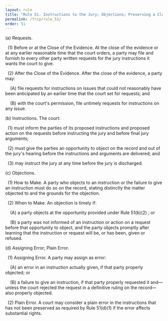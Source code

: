 ```yaml
---
layout: rule
title: "Rule 51. Instructions to the Jury; Objections; Preserving a Claim of Error"
permalink: /frcp/rule_51/
order: 51
---
```


(a) Requests.


&nbsp;&nbsp;(1) Before or at the Close of the Evidence. At the close of the evidence or at any earlier reasonable time that the court orders, a party may file and furnish to every other party written requests for the jury instructions it wants the court to give.


&nbsp;&nbsp;(2) After the Close of the Evidence. After the close of the evidence, a party may:


&nbsp;&nbsp;&nbsp;&nbsp;(A) file requests for instructions on issues that could not reasonably have been anticipated by an earlier time that the court set for requests; and


&nbsp;&nbsp;&nbsp;&nbsp;(B) with the court's permission, file untimely requests for instructions on any issue.


(b) Instructions. The court:


&nbsp;&nbsp;(1) must inform the parties of its proposed instructions and proposed action on the requests before instructing the jury and before final jury arguments;


&nbsp;&nbsp;(2) must give the parties an opportunity to object on the record and out of the jury's hearing before the instructions and arguments are delivered; and


&nbsp;&nbsp;(3) may instruct the jury at any time before the jury is discharged.


(c) Objections.


&nbsp;&nbsp;(1) How to Make. A party who objects to an instruction or the failure to give an instruction must do so on the record, stating distinctly the matter objected to and the grounds for the objection.


&nbsp;&nbsp;(2) When to Make. An objection is timely if:


&nbsp;&nbsp;&nbsp;&nbsp;(A) a party objects at the opportunity provided under Rule 51(b)(2) ; or


&nbsp;&nbsp;&nbsp;&nbsp;(B) a party was not informed of an instruction or action on a request before that opportunity to object, and the party objects promptly after learning that the instruction or request will be, or has been, given or refused.


(d) Assigning Error; Plain Error.


&nbsp;&nbsp;(1) Assigning Error. A party may assign as error:


&nbsp;&nbsp;&nbsp;&nbsp;(A) an error in an instruction actually given, if that party properly objected; or


&nbsp;&nbsp;&nbsp;&nbsp;(B) a failure to give an instruction, if that party properly requested it and—unless the court rejected the request in a definitive ruling on the record—also properly objected.


&nbsp;&nbsp;(2) Plain Error. A court may consider a plain error in the instructions that has not been preserved as required by Rule 51(d)(1) if the error affects substantial rights.